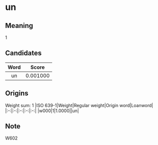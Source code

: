 # un

## Meaning

1

## Candidates

|Word|Score|
|:-:|:-:|
|un|0.001000|

## Origins

Weight sum: 1
|ISO 639-1|Weight|Regular weight|Origin word|Loanword|
|:-:|:-:|:-:|:-:|:-:|
|w000|1|1.0000||un|

## Note

W602
